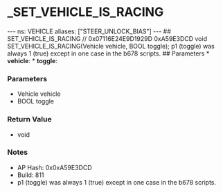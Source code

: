 # _SET_VEHICLE_IS_RACING

--- ns: VEHICLE aliases: ["STEER_UNLOCK_BIAS"] --- ## SET_VEHICLE_IS_RACING  // 0x07116E24E9D1929D 0xA59E3DCD void SET_VEHICLE_IS_RACING(Vehicle vehicle, BOOL toggle);  p1 (toggle) was always 1 (true) except in one case in the b678 scripts.  ## Parameters * **vehicle**: * **toggle**:

### Parameters
* Vehicle vehicle
* BOOL toggle

### Return Value
* void

### Notes
* AP Hash: 0x0xA59E3DCD
* Build: 811
* p1 (toggle) was always 1 (true) except in one case in the b678 scripts.

